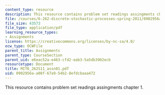 ```yaml
---
content_type: resource
description: This resource contains problem set readings assingments chapter 1.
file: /courses/6-262-discrete-stochastic-processes-spring-2011/0902956aa08f67a954b28efdcbaaa472_MIT6_262S11_assn01.pdf
file_size: 43573
file_type: application/pdf
learning_resource_types:
- Assignments
license: https://creativecommons.org/licenses/by-nc-sa/4.0/
ocw_type: OCWFile
parent_title: Assignments
parent_type: CourseSection
parent_uid: e6eac52a-e463-cfd2-eab3-5a5db3902ecb
resourcetype: Document
title: MIT6_262S11_assn01.pdf
uid: 0902956a-a08f-67a9-54b2-8efdcbaaa472
---
```

This resource contains problem set readings assingments chapter 1.